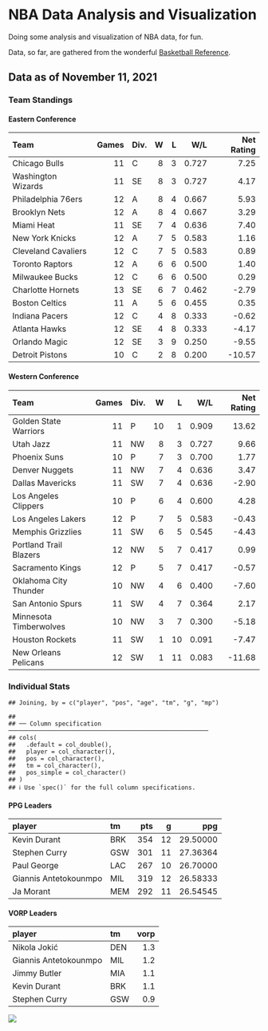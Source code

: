 # NBA Data Analysis and Visualization

Doing some analysis and visualization of NBA data, for fun.

Data, so far, are gathered from the wonderful [Basketball
Reference](https://www.basketball-reference.com/).

## Data as of November 11, 2021

### Team Standings

#### Eastern Conference

| Team                | Games | Div. | W | L |   W/L | Net Rating |
| :------------------ | ----: | :--- | -: | -: | ----: | ---------: |
| Chicago Bulls       |    11 | C    | 8 | 3 | 0.727 |       7.25 |
| Washington Wizards  |    11 | SE   | 8 | 3 | 0.727 |       4.17 |
| Philadelphia 76ers  |    12 | A    | 8 | 4 | 0.667 |       5.93 |
| Brooklyn Nets       |    12 | A    | 8 | 4 | 0.667 |       3.29 |
| Miami Heat          |    11 | SE   | 7 | 4 | 0.636 |       7.40 |
| New York Knicks     |    12 | A    | 7 | 5 | 0.583 |       1.16 |
| Cleveland Cavaliers |    12 | C    | 7 | 5 | 0.583 |       0.89 |
| Toronto Raptors     |    12 | A    | 6 | 6 | 0.500 |       1.40 |
| Milwaukee Bucks     |    12 | C    | 6 | 6 | 0.500 |       0.29 |
| Charlotte Hornets   |    13 | SE   | 6 | 7 | 0.462 |     \-2.79 |
| Boston Celtics      |    11 | A    | 5 | 6 | 0.455 |       0.35 |
| Indiana Pacers      |    12 | C    | 4 | 8 | 0.333 |     \-0.62 |
| Atlanta Hawks       |    12 | SE   | 4 | 8 | 0.333 |     \-4.17 |
| Orlando Magic       |    12 | SE   | 3 | 9 | 0.250 |     \-9.55 |
| Detroit Pistons     |    10 | C    | 2 | 8 | 0.200 |    \-10.57 |

#### Western Conference

| Team                   | Games | Div. |  W |  L |   W/L | Net Rating |
| :--------------------- | ----: | :--- | -: | -: | ----: | ---------: |
| Golden State Warriors  |    11 | P    | 10 |  1 | 0.909 |      13.62 |
| Utah Jazz              |    11 | NW   |  8 |  3 | 0.727 |       9.66 |
| Phoenix Suns           |    10 | P    |  7 |  3 | 0.700 |       1.77 |
| Denver Nuggets         |    11 | NW   |  7 |  4 | 0.636 |       3.47 |
| Dallas Mavericks       |    11 | SW   |  7 |  4 | 0.636 |     \-2.90 |
| Los Angeles Clippers   |    10 | P    |  6 |  4 | 0.600 |       4.28 |
| Los Angeles Lakers     |    12 | P    |  7 |  5 | 0.583 |     \-0.43 |
| Memphis Grizzlies      |    11 | SW   |  6 |  5 | 0.545 |     \-4.43 |
| Portland Trail Blazers |    12 | NW   |  5 |  7 | 0.417 |       0.99 |
| Sacramento Kings       |    12 | P    |  5 |  7 | 0.417 |     \-0.57 |
| Oklahoma City Thunder  |    10 | NW   |  4 |  6 | 0.400 |     \-7.60 |
| San Antonio Spurs      |    11 | SW   |  4 |  7 | 0.364 |       2.17 |
| Minnesota Timberwolves |    10 | NW   |  3 |  7 | 0.300 |     \-5.18 |
| Houston Rockets        |    11 | SW   |  1 | 10 | 0.091 |     \-7.47 |
| New Orleans Pelicans   |    12 | SW   |  1 | 11 | 0.083 |    \-11.68 |

### Individual Stats

    ## Joining, by = c("player", "pos", "age", "tm", "g", "mp")

    ## 
    ## ── Column specification ────────────────────────────────────────────────────────
    ## cols(
    ##   .default = col_double(),
    ##   player = col_character(),
    ##   pos = col_character(),
    ##   tm = col_character(),
    ##   pos_simple = col_character()
    ## )
    ## ℹ Use `spec()` for the full column specifications.

#### PPG Leaders

| player                | tm  | pts |  g |      ppg |
| :-------------------- | :-- | --: | -: | -------: |
| Kevin Durant          | BRK | 354 | 12 | 29.50000 |
| Stephen Curry         | GSW | 301 | 11 | 27.36364 |
| Paul George           | LAC | 267 | 10 | 26.70000 |
| Giannis Antetokounmpo | MIL | 319 | 12 | 26.58333 |
| Ja Morant             | MEM | 292 | 11 | 26.54545 |

#### VORP Leaders

| player                | tm  | vorp |
| :-------------------- | :-- | ---: |
| Nikola Jokić          | DEN |  1.3 |
| Giannis Antetokounmpo | MIL |  1.2 |
| Jimmy Butler          | MIA |  1.1 |
| Kevin Durant          | BRK |  1.1 |
| Stephen Curry         | GSW |  0.9 |

![](README_files/figure-gfm/unnamed-chunk-7-1.png)<!-- -->
